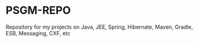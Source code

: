 PSGM-REPO
=========

Repository for my projects on Java, JEE, Spring, Hibernate, Maven, Gradle, ESB, Messaging, CXF, etc